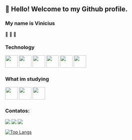 
 ## 👋 Hello! Welcome to my Github profile.
 ### My name is Vinicius 

 🙈	🙉	🙊 

 <!--
 Here are some ideas to get you started:

 - 🔭 I’m currently working on ... 
 - 🌱 I’m currently learning ...
 - 👯 I’m looking to collaborate on ... 
 - 🤔 I’m looking for help with ...
 - 💬 Ask me about ... 
 - 📫 How to reach me: ...
 - 😄 Pronouns: ...
 - ⚡ Fun fact: ...
 -->

  ### Technology
 <div>
  <img src="https://cdn.jsdelivr.net/gh/devicons/devicon/icons/java/java-original.svg" width="40" height="40"/>
  <img src="https://cdn.jsdelivr.net/gh/devicons/devicon/icons/javascript/javascript-original.svg" width="40" height="40" />
  <img src="https://cdn.jsdelivr.net/gh/devicons/devicon/icons/git/git-original.svg" width="40" height="40"/>
  <img src="https://cdn.jsdelivr.net/gh/devicons/devicon/icons/css3/css3-original.svg"width="40" height="40" />
  <img src="https://cdn.jsdelivr.net/gh/devicons/devicon/icons/mysql/mysql-original-wordmark.svg" height="40" />
  <img src="https://cdn.jsdelivr.net/gh/devicons/devicon/icons/postgresql/postgresql-original-wordmark.svg" width="40" height="40" />


 </div>

  ### What im studying
 <div>
  <img src="https://cdn.jsdelivr.net/gh/devicons/devicon/icons/mongodb/mongodb-original-wordmark.svg" width="40" height="40" />
  <img src="https://cdn.jsdelivr.net/gh/devicons/devicon/icons/rails/rails-original-wordmark.svg" width="40" height="40"/>
  <img src="https://cdn.jsdelivr.net/gh/devicons/devicon/icons/spring/spring-original.svg"width="40" height="40" />
  </div>


 ### Contatos:
 <div>
 <a href="https://instagram.com/vini.cgs" target="_blank"><img src="https://img.shields.io/badge/-Instagram-%23E4405F?style=for-the-badge&logo=instagram&logoColor=white" target="_blank"></a>
 <!-- <a href="https://www.twitch.tv/vkx0" target="_blank"><img src="https://img.shields.io/badge/Twitch-9146FF?style=for-the-badge&logo=twitch&logoColor=white" target="_blank"></a> -->
 <a href = "mailto:viniciuscastrogs@gmail.com"><img src="https://img.shields.io/badge/Gmail-D14836?style=for-the-badge&logo=gmail&logoColor=white" target="_blank"></a>
 <a href="https://www.linkedin.com/in/--vinicius--castro" target="_blank"><img src="https://img.shields.io/badge/-LinkedIn-%230077B5?style=for-the-badge&logo=linkedin&logoColor=white" target="_blank"></a>   
 </div>


 [![Top Langs](https://github-readme-stats.vercel.app/api/top-langs/?username=vinicgs&theme=dark&show_icons=true)](https://github.com/vinicgs/github-readme-stats)
